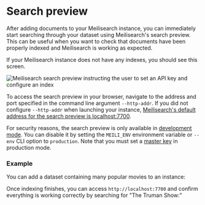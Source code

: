 # Search preview

After adding documents to your Meilisearch instance, you can immediately start searching through your dataset using Meilisearch's search preview. This can be useful when you want to check that documents have been properly indexed and Meilisearch is working as expected.

If your Meilisearch instance does not have any indexes, you should see this screen.

![Meilisearch search preview instructing the user to set an API key and configure an index](/search_preview/no_documents.png)

To access the search preview in your browser, navigate to the address and port specified in the command line argument `--http-addr`. If you did not configure `--http-addr` when launching your instance, [Meilisearch's default address for the search preview is localhost:7700](/learn/configuration/instance_options.md#http-address-port-binding).

For security reasons, the search preview is only available in [development mode](/learn/configuration/instance_options.md#environment). You can disable it by setting the `MEILI_ENV` environment variable or `--env` CLI option to `production`. Note that you must set a [master key](/learn/configuration/instance_options.md#master-key) in production mode.

### Example

You can add a dataset containing many popular movies to an instance:

<CodeSamples id="add_movies_json_1" />

Once indexing finishes, you can access `http://localhost:7700` and confirm everything is working correctly by searching for "The Truman Show:"

<MovieGif />
